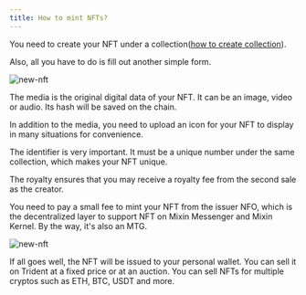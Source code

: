 ```yaml
---
title: How to mint NFTs?
---
```


You need to create your NFT under a collection([how to create collection](./how-to-create-collection.md)).

Also, all you have to do is fill out another simple form.

![new-nft](@site/static/img/docs/tutorials/new-nft-form.jpg)

The media is the original digital data of your NFT. It can be an image, video or audio. Its hash will be saved on the chain.

In addition to the media, you need to upload an icon for your NFT to display in many situations for convenience.

The identifier is very important. It must be a unique number under the same collection, which makes your NFT unique.

The royalty ensures that you may receive a royalty fee from the second sale as the creator.

You need to pay a small fee to mint your NFT from the issuer NFO, which is the decentralized layer to support NFT on Mixin Messenger and Mixin Kernel. By the way, it's also an MTG.

![new-nft](@site/static/img/docs/tutorials/nfo.jpg)

If all goes well, the NFT will be issued to your personal wallet. You can sell it on Trident at a fixed price or at an auction. You can sell NFTs for multiple cryptos such as ETH, BTC, USDT and more.
